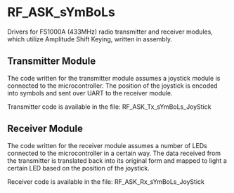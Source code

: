 # RF_ASK_sYmBoLs
Drivers for FS1000A (433MHz) radio transmitter and receiver modules, which utilize Amplitude Shift Keying, written in assembly.

## Transmitter Module

The code written for the transmitter module assumes a joystick module is connected to the microcontroller. The position of the joystick is encoded into symbols and sent over UART to the receiver module.

Transmitter code is available in the file: RF_ASK_Tx_sYmBoLs_JoyStick

## Receiver Module

The code written for the receiver module assumes a number of LEDs connected to the microcontroller in a certain way. The data received from the transmitter is translated back into its original form and mapped to light a certain LED based on the position of the joystick.

Receiver code is available in the file: RF_ASK_Rx_sYmBoLs_JoyStick

